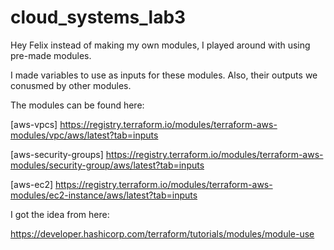 # cloud_systems_lab3

Hey Felix instead of making my own modules, I played around with using pre-made modules.

I made variables to use as inputs for these modules. Also, their outputs we conusmed by other modules.

The modules can be found here:

[aws-vpcs] https://registry.terraform.io/modules/terraform-aws-modules/vpc/aws/latest?tab=inputs

[aws-security-groups] https://registry.terraform.io/modules/terraform-aws-modules/security-group/aws/latest?tab=inputs

[aws-ec2] https://registry.terraform.io/modules/terraform-aws-modules/ec2-instance/aws/latest?tab=inputs

I got the idea from here:

https://developer.hashicorp.com/terraform/tutorials/modules/module-use